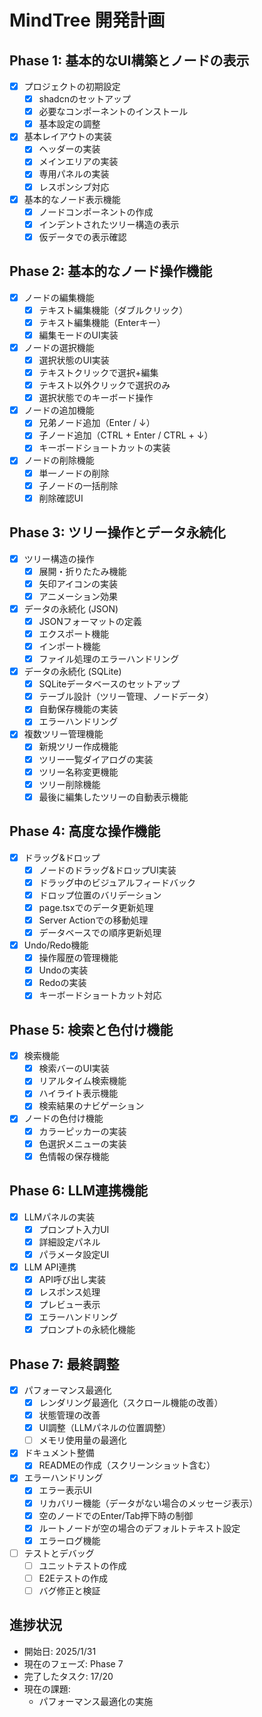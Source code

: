 # MindTree 開発計画

## Phase 1: 基本的なUI構築とノードの表示
- [x] プロジェクトの初期設定
  - [x] shadcnのセットアップ
  - [x] 必要なコンポーネントのインストール
  - [x] 基本設定の調整

- [x] 基本レイアウトの実装
  - [x] ヘッダーの実装
  - [x] メインエリアの実装
  - [x] 専用パネルの実装
  - [x] レスポンシブ対応

- [x] 基本的なノード表示機能
  - [x] ノードコンポーネントの作成
  - [x] インデントされたツリー構造の表示
  - [x] 仮データでの表示確認

## Phase 2: 基本的なノード操作機能
- [x] ノードの編集機能
  - [x] テキスト編集機能（ダブルクリック）
  - [x] テキスト編集機能（Enterキー）
  - [x] 編集モードのUI実装

- [x] ノードの選択機能
  - [x] 選択状態のUI実装
  - [x] テキストクリックで選択+編集
  - [x] テキスト以外クリックで選択のみ
  - [x] 選択状態でのキーボード操作

- [x] ノードの追加機能
  - [x] 兄弟ノード追加（Enter / ↓）
  - [x] 子ノード追加（CTRL + Enter / CTRL + ↓）
  - [x] キーボードショートカットの実装

- [x] ノードの削除機能
  - [x] 単一ノードの削除
  - [x] 子ノードの一括削除
  - [x] 削除確認UI

## Phase 3: ツリー操作とデータ永続化
- [x] ツリー構造の操作
  - [x] 展開・折りたたみ機能
  - [x] 矢印アイコンの実装
  - [x] アニメーション効果

- [x] データの永続化 (JSON)
  - [x] JSONフォーマットの定義
  - [x] エクスポート機能
  - [x] インポート機能
  - [x] ファイル処理のエラーハンドリング

- [x] データの永続化 (SQLite)
  - [x] SQLiteデータベースのセットアップ
  - [x] テーブル設計（ツリー管理、ノードデータ）
  - [x] 自動保存機能の実装
  - [x] エラーハンドリング

- [x] 複数ツリー管理機能
  - [x] 新規ツリー作成機能
  - [x] ツリー一覧ダイアログの実装
  - [x] ツリー名称変更機能
  - [x] ツリー削除機能
  - [x] 最後に編集したツリーの自動表示機能

## Phase 4: 高度な操作機能
- [x] ドラッグ&ドロップ
  - [x] ノードのドラッグ&ドロップUI実装
  - [x] ドラッグ中のビジュアルフィードバック
  - [x] ドロップ位置のバリデーション
  - [x] page.tsxでのデータ更新処理
  - [x] Server Actionでの移動処理
  - [x] データベースでの順序更新処理

- [x] Undo/Redo機能
  - [x] 操作履歴の管理機能
  - [x] Undoの実装
  - [x] Redoの実装
  - [x] キーボードショートカット対応

## Phase 5: 検索と色付け機能
- [x] 検索機能
  - [x] 検索バーのUI実装
  - [x] リアルタイム検索機能
  - [x] ハイライト表示機能
  - [x] 検索結果のナビゲーション

- [x] ノードの色付け機能
  - [x] カラーピッカーの実装
  - [x] 色選択メニューの実装
  - [x] 色情報の保存機能

## Phase 6: LLM連携機能
- [x] LLMパネルの実装
  - [x] プロンプト入力UI
  - [x] 詳細設定パネル
  - [x] パラメータ設定UI

- [x] LLM API連携
  - [x] API呼び出し実装
  - [x] レスポンス処理
  - [x] プレビュー表示
  - [x] エラーハンドリング
  - [x] プロンプトの永続化機能

## Phase 7: 最終調整
- [x] パフォーマンス最適化
  - [x] レンダリング最適化（スクロール機能の改善）
  - [x] 状態管理の改善
  - [x] UI調整（LLMパネルの位置調整）
  - [ ] メモリ使用量の最適化

- [x] ドキュメント整備
  - [x] READMEの作成（スクリーンショット含む）

- [x] エラーハンドリング
  - [x] エラー表示UI
  - [x] リカバリー機能（データがない場合のメッセージ表示）
  - [x] 空のノードでのEnter/Tab押下時の制御
  - [x] ルートノードが空の場合のデフォルトテキスト設定
  - [x] エラーログ機能

- [ ] テストとデバッグ
  - [ ] ユニットテストの作成
  - [ ] E2Eテストの作成
  - [ ] バグ修正と検証

## 進捗状況
- 開始日: 2025/1/31
- 現在のフェーズ: Phase 7
- 完了したタスク: 17/20
- 現在の課題:
  - パフォーマンス最適化の実施

